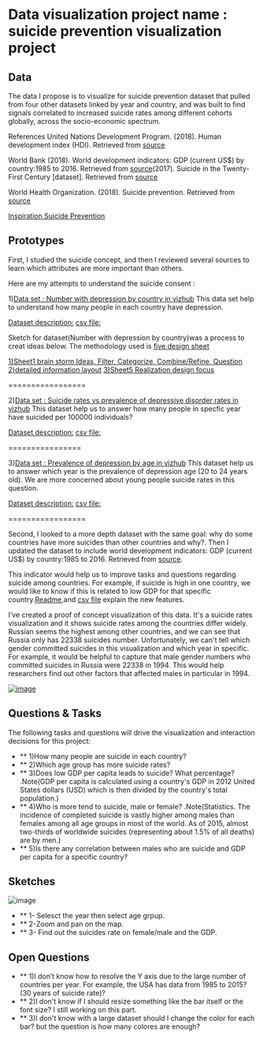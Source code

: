
# Data visualization project name : suicide prevention visualization project

## Data

The data I propose is to visualize for suicide prevention dataset that pulled from four other datasets linked by year and country, and was built to find signals correlated to increased suicide rates among different cohorts globally, across the socio-economic spectrum.

References United Nations Development Program. (2018). Human development index (HDI). Retrieved from [source](http://hdr.undp.org/en/indicators/137506)

World Bank (2018). World development indicators: GDP (current US$) by country:1985 to 2016. Retrieved from [source](http://databank.worldbank.org/data/source/world-development-indicators#)(2017). Suicide in the Twenty-First Century [dataset]. Retrieved from [source](https://www.kaggle.com/szamil/suicide-in-the-twenty-first-century/notebook)

World Health Organization. (2018). Suicide prevention. Retrieved from [source](http://www.who.int/mental_health/suicide-prevention/en/)

[Inspiration Suicide Prevention](https://www.kaggle.com/russellyates88/suicide-rates-overview-1985-to-2016?select=master.csv)

## Prototypes

First, I studied the suicide concept, and then I reviewed several sources to learn which attributes are more important than others.

Here are my attempts to understand the suicide consent :

1)[Data set : Number with depression by country in vizhub](https://vizhub.com/mnalk/e116a887f76a43fbb5d0025e4e30b7aa)
This data set help to understand how many people in each country have depression.

[Dataset description:](https://gist.github.com/mnalk/55e775e87b4232179fdd45a1db9ec129#file-readme-md)
[csv file:](https://gist.github.com/mnalk/55e775e87b4232179fdd45a1db9ec129#file-number-with-depression-by-country-csv)

Sketch for dataset(Number with depression by country)was a process to creat ideas below. The methodology used is [five design sheet](http://fds.design/)

[1)Sheet1 brain storm Ideas, Filter, Categorize, Combine/Refine, Question](https://drive.google.com/file/d/1NCOTkhhsna9SWYfg8CBFj2H690CpC4hv/view?usp=sharing)
[2)detailed information layout](https://drive.google.com/file/d/1_8XG48Z8timFpfSb7P3kl1ZauzUSeYGc/view?usp=sharing)
[3)Sheet5 Realization design focus](https://drive.google.com/file/d/1zGlNXhuhS_bkPF_lhgWrh4I864fhVawl/view?usp=sharing)

=================

2)[Data set : Suicide rates vs prevalence of depressive disorder rates in vizhub](https://vizhub.com/mnalk/12565fba83094a0da620f44c933912ac)
This dataset help us to answer how many people in specfic year have suicided per 100000 individuals? 

[Dataset description:](https://gist.github.com/mnalk/b84ad44d70b8ac709d1cefc01403a683#file-readme-md)
[csv file:](https://gist.github.com/mnalk/b84ad44d70b8ac709d1cefc01403a683#file-suicide_rates_vs_prevalence_of_depressive_disorder_rates-csv)

================

3)[Data set : Prevalence of depression by age in vizhub](https://vizhub.com/mnalk/e0665cc83fa34b4eac18031abb66f77e)
This dataset help us to answer which year is the prevalence of depression age (20 to 24 years old). We are more concerned about young people suicide rates in this question.

[Dataset description:](https://gist.github.com/mnalk/d869d823ccb0ec67cfaecd3939469e39#file-readme-md)
[csv file:](https://gist.github.com/mnalk/d869d823ccb0ec67cfaecd3939469e39#file-prevalence-of-depression-by-age-csv)

=================

Second, I looked to a more depth dataset with the same goal: why do some countries have more suicides than other countries and why?. Then I updated the dataset to include world development indicators: GDP (current US$) by country:1985 to 2016. Retrieved from [source](http://databank.worldbank.org/data/source/world-development-indicators#).

This indicator would help us to improve tasks and questions regarding suicide among countries. For example, if suicide is high in one country, we would like to know if this is related to low GDP for that specific country.[Readme](https://gist.github.com/mnalk/9774fb9b221cfad2d21c387ff2e417ca#file-readme-md),and [csv file](
https://gist.githubusercontent.com/mnalk/9774fb9b221cfad2d21c387ff2e417ca/raw/feb0bb276f8606781d781a3af18a6e32e3fc418e/Suicide_Rates.csv) explain the new features.


I’ve created a proof of concept visualization of this data. It's a suicide rates visualization and it shows suicide rates among the countries differ widely. Russian seems the highest among other countries, and we can see that Russia only has 22338 suicides number. Unfortunately, we can't tell which gender committed suicides in this visualization and which year in specific.
For example, it would be helpful to capture that male gender numbers who committed suicides in Russia were 22338 in 1994. This would help researchers find out other factors that affected males in particular in 1994.


[![image](https://user-images.githubusercontent.com/70254281/134232441-34cf632a-9233-4227-b8d6-7a84c44f8ddd.GIF)](https://vizhub.com/mnalk/86cf45b181914194852f165c5146c597)

## Questions & Tasks

The following tasks and questions will drive the visualization and interaction decisions for this project:

* ** 1)How many people are suicide in each country?
* ** 2)Which age group has more suicide rates?
* ** 3)Does low GDP per capita leads to suicide? What percentage? .Note(GDP per capita is calculated using a country's GDP in 2012 United States dollars (USD) which is then divided by the country's total population.)
* ** 4)Who is more tend to suicide, male or female? .Note(Statistics. The incidence of completed suicide is vastly higher among males than females among all age groups in most of the world. As of 2015, almost two-thirds of worldwide suicides (representing about 1.5% of all deaths) are by men.)
* ** 5)Is there any correlation between males who are suicide and GDP per capita for a specific country?


## Sketches


![image](https://user-images.githubusercontent.com/70254281/134373006-83e46552-e38d-4bed-a7e7-fdc8f625cf44.jpeg)

* ** 1- Selesct the year then select age grpup. 
* ** 2-Zoom and pan on the map.
* ** 3- Find out the suicides rate on female/male and the GDP.

## Open Questions
* ** 1)I don’t know how to resolve the Y axis due to the large number of countries per year. For example, the USA has data from 1985 to 2015? (30 years of suicide rate)?
* ** 2)I don't know if I should resize something like the bar itself or the font size? I still working on this part.
* ** 3)I don't know with a large dataset should I change the color for each bar? but the question is how many colores are enough?

